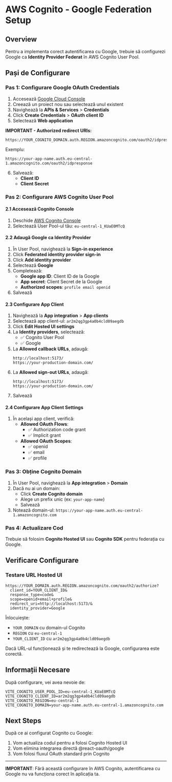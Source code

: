 # AWS Cognito - Google Federation Setup

## Overview

Pentru a implementa corect autentificarea cu Google, trebuie să configurezi Google ca **Identity Provider Federat** în AWS Cognito User Pool.

## Pași de Configurare

### Pas 1: Configurare Google OAuth Credentials

1. Accesează [Google Cloud Console](https://console.cloud.google.com/)
2. Creează un proiect nou sau selectează unul existent
3. Navighează la **APIs & Services** > **Credentials**
4. Click **Create Credentials** > **OAuth client ID**
5. Selectează **Web application**

**IMPORTANT - Authorized redirect URIs:**
```
https://YOUR_COGNITO_DOMAIN.auth.REGION.amazoncognito.com/oauth2/idpresponse
```

Exemplu:
```
https://your-app-name.auth.eu-central-1.amazoncognito.com/oauth2/idpresponse
```

6. Salvează:
   - **Client ID**
   - **Client Secret**

### Pas 2: Configurare AWS Cognito User Pool

#### 2.1 Accesează Cognito Console

1. Deschide [AWS Cognito Console](https://console.aws.amazon.com/cognito/)
2. Selectează User Pool-ul tău: `eu-central-1_KUaE0MTcQ`

#### 2.2 Adaugă Google ca Identity Provider

1. În User Pool, navighează la **Sign-in experience**
2. Click **Federated identity provider sign-in**
3. Click **Add identity provider**
4. Selectează **Google**
5. Completează:
   - **Google app ID**: Client ID de la Google
   - **App secret**: Client Secret de la Google
   - **Authorized scopes**: `profile email openid`
6. Salvează

#### 2.3 Configurare App Client

1. Navighează la **App integration** > **App clients**
2. Selectează app client-ul: `ar2m2qg3gp4a0b4cld09aegdb`
3. Click **Edit Hosted UI settings**
4. La **Identity providers**, selectează:
   - ✅ Cognito User Pool
   - ✅ Google
5. La **Allowed callback URLs**, adaugă:
   ```
   http://localhost:5173/
   https://your-production-domain.com/
   ```
6. La **Allowed sign-out URLs**, adaugă:
   ```
   http://localhost:5173/
   https://your-production-domain.com/
   ```
7. Salvează

#### 2.4 Configurare App Client Settings

1. În același app client, verifică:
   - **Allowed OAuth Flows**: 
     - ✅ Authorization code grant
     - ✅ Implicit grant
   - **Allowed OAuth Scopes**:
     - ✅ openid
     - ✅ email
     - ✅ profile

### Pas 3: Obține Cognito Domain

1. În User Pool, navighează la **App integration** > **Domain**
2. Dacă nu ai un domain:
   - Click **Create Cognito domain**
   - Alege un prefix unic (ex: `your-app-name`)
   - Salvează
3. Notează domain-ul: `https://your-app-name.auth.eu-central-1.amazoncognito.com`

### Pas 4: Actualizare Cod

Trebuie să folosim **Cognito Hosted UI** sau **Cognito SDK** pentru federația cu Google.

## Verificare Configurare

### Testare URL Hosted UI

```
https://YOUR_DOMAIN.auth.REGION.amazoncognito.com/oauth2/authorize?
  client_id=YOUR_CLIENT_ID&
  response_type=code&
  scope=openid+email+profile&
  redirect_uri=http://localhost:5173/&
  identity_provider=Google
```

Înlocuiește:
- `YOUR_DOMAIN` cu domain-ul Cognito
- `REGION` cu `eu-central-1`
- `YOUR_CLIENT_ID` cu `ar2m2qg3gp4a0b4cld09aegdb`

Dacă URL-ul funcționează și te redirectează la Google, configurarea este corectă.

## Informații Necesare

După configurare, vei avea nevoie de:

```env
VITE_COGNITO_USER_POOL_ID=eu-central-1_KUaE0MTcQ
VITE_COGNITO_CLIENT_ID=ar2m2qg3gp4a0b4cld09aegdb
VITE_COGNITO_REGION=eu-central-1
VITE_COGNITO_DOMAIN=your-app-name.auth.eu-central-1.amazoncognito.com
```

## Next Steps

După ce ai configurat Cognito cu Google:
1. Vom actualiza codul pentru a folosi Cognito Hosted UI
2. Vom elimina integrarea directă @react-oauth/google
3. Vom folosi fluxul OAuth standard prin Cognito

---

**IMPORTANT**: Fără această configurare în AWS Cognito, autentificarea cu Google nu va funcționa corect în aplicația ta.

